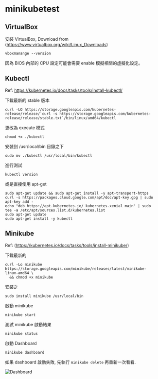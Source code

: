 # minikubetest

## VirtualBox
安裝 VirtualBox, Download from (https://www.virtualbox.org/wiki/Linux_Downloads)

```
vboxmanange --version
```

因為 BIOS 內部的 CPU 設定可能會需要 enable 模擬相關的虛擬化設定。

## Kubectl

Ref: https://kubernetes.io/docs/tasks/tools/install-kubectl/

下載最新的 stable 版本
```
curl -LO https://storage.googleapis.com/kubernetes-release/release/`curl -s https://storage.googleapis.com/kubernetes-release/release/stable.txt`/bin/linux/amd64/kubectl
```

更改為 execute 模式
```
chmod +x ./kubectl
```

安裝到 /usr/local/bin 目錄之下
```
sudo mv ./kubectl /usr/local/bin/kubectl
```

進行測試
```
kubectl version
```

或是直接使用 apt-get
```
sudo apt-get update && sudo apt-get install -y apt-transport-https
curl -s https://packages.cloud.google.com/apt/doc/apt-key.gpg | sudo apt-key add -
echo "deb https://apt.kubernetes.io/ kubernetes-xenial main" | sudo tee -a /etc/apt/sources.list.d/kubernetes.list
sudo apt-get update
sudo apt-get install -y kubectl
```

## Minikube

Ref: (https://kubernetes.io/docs/tasks/tools/install-minikube/)

下載最新的
```
curl -Lo minikube https://storage.googleapis.com/minikube/releases/latest/minikube-linux-amd64 \
  && chmod +x minikube
```

安裝之
```
sudo install minikube /usr/local/bin
```
啟動 minikube
```
minikube start
```
測試 minikube 啟動結果
```
minikube status
```

啟動 Dashboard
```
minikube dashboard
```
如果 dashboard 啟動失敗, 先執行 ```minikube delete``` 再重新一次看看.


![Dashboard](https://user-images.githubusercontent.com/1997268/63643843-bd3df500-c70c-11e9-9c8c-713eab2e0d94.png)
